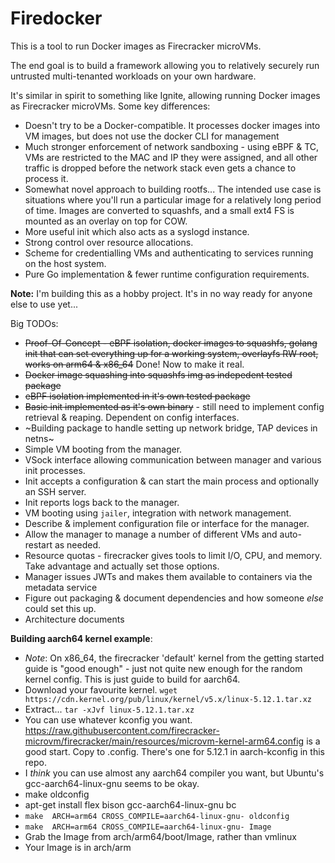 Firedocker
===

This is a tool to run Docker images as Firecracker microVMs.

The end goal is to build a framework allowing you to relatively securely run untrusted multi-tenanted workloads on your own hardware.

It's similar in spirit to something like Ignite, allowing running Docker images as Firecracker microVMs. Some key differences:

- Doesn't try to be a Docker-compatible. It processes docker images into VM images, but does not use the docker CLI for management
- Much stronger enforcement of network sandboxing - using eBPF & TC, VMs are restricted to the MAC and IP they were assigned, and all other traffic is dropped before the network stack even gets a chance to process it.
- Somewhat novel approach to building rootfs... The intended use case is situations where you'll run a particular image for a relatively long period of time. Images are converted to squashfs, and a small ext4 FS is mounted as an overlay on top for COW.
- More useful init which also acts as a syslogd instance.
- Strong control over resource allocations.
- Scheme for credentialling VMs and authenticating to services running on the host system.
- Pure Go implementation & fewer runtime configuration requirements.

**Note:** I'm building this as a hobby project. It's in no way ready for anyone else to use yet...

Big TODOs:

- ~~Proof-Of-Concept - eBPF isolation, docker images to squashfs, golang init that can set everything up for a working system, overlayfs RW root, works on arm64 & x86_64~~ Done! Now to make it real.
- ~~Docker image squashing into squashfs img as indepedent tested package~~
- ~~eBPF isolation implemented in it's own tested package~~
- ~~Basic init implemented as it's own binary~~ - still need to implement config retrieval & reaping. Dependent on config interfaces.
- ~Building package to handle setting up network bridge, TAP devices in netns~
- Simple VM booting from the manager.
- VSock interface allowing communication between manager and various init processes.
- Init accepts a configuration & can start the main process and optionally an SSH server.
- Init reports logs back to the manager.
- VM booting using `jailer`, integration with network management.
- Describe & implement configuration file or interface for the manager.
- Allow the manager to manage a number of different VMs and auto-restart as needed.
- Resource quotas - firecracker gives tools to limit I/O, CPU, and memory. Take advantage and actually set those options.
- Manager issues JWTs and makes them available to containers via the metadata service
- Figure out packaging & document dependencies and how someone _else_ could set this up.
- Architecture documents

**Building aarch64 kernel example**:

- *Note*: On x86_64, the firecracker 'default' kernel from the getting started guide is "good enough" - just not quite new enough for the random kernel config. This is just guide to build for aarch64.
- Download your favourite kernel. `wget https://cdn.kernel.org/pub/linux/kernel/v5.x/linux-5.12.1.tar.xz`
- Extract... `tar -xJvf linux-5.12.1.tar.xz`
- You can use whatever kconfig you want. https://raw.githubusercontent.com/firecracker-microvm/firecracker/main/resources/microvm-kernel-arm64.config is a good start. Copy to .config. There's one for 5.12.1 in aarch-kconfig in this repo.
- I _think_ you can use almost any aarch64 compiler you want, but Ubuntu's gcc-aarch64-linux-gnu seems to be okay.
- make oldconfig
- apt-get install flex bison gcc-aarch64-linux-gnu bc
- `make  ARCH=arm64 CROSS_COMPILE=aarch64-linux-gnu- oldconfig`
- `make  ARCH=arm64 CROSS_COMPILE=aarch64-linux-gnu- Image`
- Grab the Image from arch/arm64/boot/Image, rather than vmlinux
- Your Image is in arch/arm


